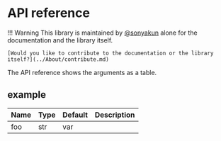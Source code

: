 # API reference
!!! Warning
    This library is maintained by [@sonyakun](https://github.com/sonyakun) alone for the documentation and the library itself.

    [Would you like to contribute to the documentation or the library itself?](../About/contribute.md)

The API reference shows the arguments as a table.

## example
Name | Type | Default | Description |
| - | - | - | - |
| foo | str | var |